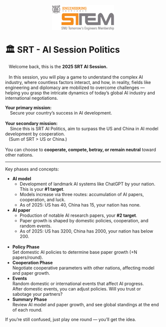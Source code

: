 
<p align="center">
  <img src="images/logo-stem.webp" width="200">
</p>

# 🏛️ SRT - AI Session Politics

&nbsp;&nbsp;&nbsp;Welcome back, this is the <b>2025 SRT AI Session.</b> 
<br><br>
&nbsp;&nbsp;&nbsp;In this session, you will play a game to understand the complex AI industry, where countless factors interact, and how, in reality, fields like engineering and diplomacy are mobilized to overcome challenges — helping you grasp the intricate dynamics of today’s global AI industry and international negotiations. 

<div class='big-caption'>
    <span class='important-line'><b>Your primary mission:</b><br></span> &nbsp;&nbsp;&nbsp; Secure your country’s success in AI development.
    <br><br>
    <span class='important-line'><b>Your secondary mission:</b><br></span> &nbsp;&nbsp;&nbsp; Since this is SRT AI Politics, aim to surpass the US and China in AI model development by cooperation. <br> &nbsp;&nbsp;&nbsp;(Sum of SRT &gt; US or China.)
    <br><br>
    You can choose to <b>cooperate, compete, betray, or remain neutral</b> toward other nations.
    <hr>
    <span class='important-line'>Key phases and concepts:</span>
    <ul>
        <li><b>AI model</b> 
            <ul>
                <li>Development of landmark AI systems like </b>ChatGPT</b> by your nation. This is your <b>#1 target</b>. </li>
                <li>Models increase via three routes: accumulation of AI papers, cooperation, and luck.</li>
                <li>As of 2025: US has 40, China has 15, your nation has none.</li>
            </ul> 
        <li><b>AI paper</b> 
            <ul>
                <li>Production of notable AI research papers, your <b>#2 target</b>. </li>
                <li>Paper growth is shaped by domestic policies, cooperation, and random events.</li>
                <li>As of 2025: US has 3200, China has 2000, your nation has below 200.</li>
            </ul>         
        <br>
        <li><b>Policy Phase</b> <br>Set domestic AI policies to determine base paper growth (+N papers/round).</li>
        <li><b>Cooperation Phase</b> <br> Negotiate cooperative parameters with other nations, affecting model and paper growth.</li>
        <li><b>Events</b><br> Random domestic or international events that affect AI progress.<br>
                        After domestic events, you can adjust policies. Will you trust or sabotage your partners?</li>
        <li><b>Summary Phase</b><br> Review AI model and paper growth, and see global standings at the end of each round.</li>
    </ul>
</div>


If you’re still confused, just play one round — you’ll get the idea.
